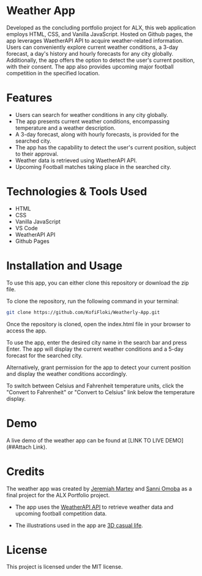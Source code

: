 # Weather App
Developed as the concluding portfolio project for ALX, this web application employs HTML, CSS, and Vanilla JavaScript. Hosted on Github pages, the app leverages WaetherAPI API to acquire weather-related information. Users can conveniently explore current weather conditions, a 3-day forecast, a day's history and hourly forecasts for any city globally. Additionally, the app offers the option to detect the user's current position, with their consent. The app also provides upcoming major football competition in the specified location.

# Features
- Users can search for weather conditions in any city globally.
- The app presents current weather conditions, encompassing temperature and a weather description.
- A 3-day forecast, along with hourly forecasts, is provided for the searched city.
- The app has the capability to detect the user's current position, subject to their approval.
- Weather data is retrieved using WaetherAPI API.
- Upcoming Football matches taking place in the searched city.

# Technologies & Tools Used
- HTML
- CSS
- Vanilla JavaScript
- VS Code
- WeatherAPI API
- Github Pages

# Installation and Usage
To use this app, you can either clone this repository or download the zip file.

To clone the repository, run the following command in your terminal:
```bash
git clone https://github.com/KofiFloki/Weatherly-App.git
```

Once the repository is cloned, open the index.html file in your browser to access the app.

To use the app, enter the desired city name in the search bar and press Enter. The app will display the current weather conditions and a 5-day forecast for the searched city.

Alternatively, grant permission for the app to detect your current position and display the weather conditions accordingly.

To switch between Celsius and Fahrenheit temperature units, click the "Convert to Fahrenheit" or "Convert to Celsius" link below the temperature display.

# Demo
A live demo of the weather app can be found at [LINK TO LIVE DEMO](##Attach Link).

# Credits
The weather app was created by [Jeremiah Martey](https://github.com/KofiFLoki) and [Sanni Omoba](https://github.com/OmobaVI) as a final project for the ALX Portfolio project.

- The app uses the [WeatherAPI API](https://www.weatherapi.com/) to retrieve weather data and upcoming football competition data.

- The illustrations used in the app are [3D casual life](https://icons8.com/illustrations/style--3d-casual-life).

# License
This project is licensed under the MIT license.
